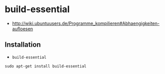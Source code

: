 # build-essential

+   <http://wiki.ubuntuusers.de/Programme_kompilieren#Abhaengigkeiten-aufloesen>



## Installation

+   `build-essential`

<!---->

    sudo apt-get install build-essential

